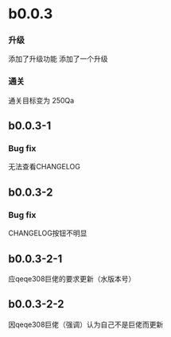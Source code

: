 # b0.0.3
### 升级
添加了升级功能
添加了一个升级
### 通关
通关目标变为 250Qa
## b0.0.3-1
### Bug fix
无法查看CHANGELOG
## b0.0.3-2
### Bug fix
CHANGELOG按钮不明显
## b0.0.3-2-1
应qeqe308巨佬的要求更新（水版本号）
## b0.0.3-2-2
因qeqe308巨佬（强调）认为自己不是巨佬而更新